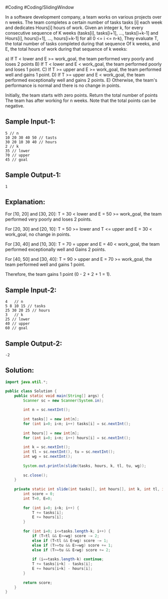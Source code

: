 #Coding  #Coding/SlidingWindow 

In a software development company, a team works on various projects over n weeks. 
The team completes a certain number of tasks tasks \[i] each week and dedicates 
Hours\[i] hours of work. Given an integer k, for every consecutive sequence of 
K weeks (tasks\[i], tasks\[i+1], ..., tasks\[i+k-1] and 
Hours\[i], hours\[i+1], ..., hours\[i+k-1] for all 0 <= i <= n-k), 
They evaluate T, the total number of tasks completed during that sequence 
Of k weeks, and E, the total hours of work during that sequence of k weeks:

a) If T < lower and E >= work_goal, the team performed very poorly and loses 2 points
B) If T < lower and E < work_goal, the team performed poorly and loses 1 point.
C) If T >= upper and E >= work_goal, the team performed well and gains 1 point.
D) If T >= upper and E < work_goal, the team performed exceptionally well and gains 2 points.
E) Otherwise, the team's performance is normal and there is no change in points.

Initially, the team starts with zero points. Return the total number of points 
The team has after working for n weeks. Note that the total points can be negative.

Sample Input-1:
-----------------
```
5 // n
10 20 30 40 50 // tasts
30 20 10 30 40 // hours
2 // k
35 // lower
70 // upper
45 // goal
```

Sample Output-1:
-----------------
```
1
```

Explanation:
-----------------
For \[10, 20] and \[30, 20]:
T = 30 < lower and E = 50 >= work_goal, the team performed very poorly and loses 2 points.

For \[20, 30] and \[20, 10]:
T = 50 >= lower and T <= upper and E = 30 < work_goal, no change in points.

For \[30, 40] and \[10, 30]:
T = 70 = upper and E = 40 < work_goal, the team performed exceptionally well and 
Gains 2 points.

For \[40, 50] and \[30, 40]:
T = 90 > upper and E = 70 >= work_goal, the team performed well and gains 1 point.

Therefore, the team gains 1 point (0 - 2 + 2 + 1 = 1).


Sample Input-2:
-----------------
```
4	// n
5 8 10 15 // tasks
25 30 20 25 // hours
3	// k
25 // lower
40 // upper
60 // goal
```

Sample Output-2:
-----------------
```
-2
```

## Solution: 

```java
import java.util.*;

public class Solution {
    public static void main(String[] args) {
        Scanner sc = new Scanner(System.in);
        
        int n = sc.nextInt();
        
        int tasks[] = new int[n];
        for (int i=0; i<n; i++) tasks[i] = sc.nextInt();
        
        int hours[] = new int[n];
        for (int i=0; i<n; i++) hours[i] = sc.nextInt();
        
        int k = sc.nextInt();
        int tl = sc.nextInt(), tu = sc.nextInt();
        int wg = sc.nextInt();
        
        System.out.println(slide(tasks, hours, k, tl, tu, wg));
        
        sc.close();
    }
    
    private static int slide(int tasks[], int hours[], int k, int tl, int tu, int wg) {
        int score = 0;
        int T=0, E=0;
        
        for (int i=0; i<k; i++) {
            T += tasks[i];
            E += hours[i];
        }
        
        for (int i=0; i<=tasks.length-k; i++) {
            if (T<tl && E>=wg) score -= 2;
            else if (T<tl && E<wg) score -= 1;
            else if (T>=tu && E>=wg) score += 1;
            else if (T>=tu && E<wg) score += 2;
            
            if (i==tasks.length-k) continue;
            T += tasks[i+k] - tasks[i];
            E += hours[i+k] - hours[i];
        }
        
        return score;
    }
}
```